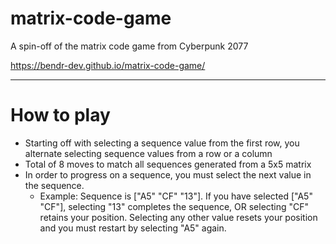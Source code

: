 # matrix-code-game

A spin-off of the matrix code game from Cyberpunk 2077

https://bendr-dev.github.io/matrix-code-game/

---
# How to play

- Starting off with selecting a sequence value from the first row, you alternate selecting sequence values from a row or a column
- Total of 8 moves to match all sequences generated from a 5x5 matrix
- In order to progress on a sequence, you must select the next value in the sequence.
  - Example: Sequence is ["A5" "CF" "13"]. If you have selected ["A5" "CF"], selecting "13" completes the sequence, OR selecting "CF" retains your position. Selecting any other value resets your position and you must restart by selecting "A5" again.
